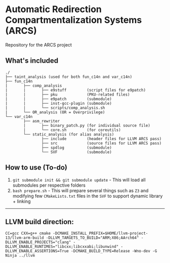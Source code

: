 # Automatic Redirection Compartmentalization Systems (ARCS)
Repository for the ARCS project

## What's included

```
./
├── taint_analysis (used for both fun_c14n and var_c14n)
├── fun_c14n
|       ├── comp_analysis
|       |       ├── e9stuff         (script files for e9patch)
|       |       ├── pku             (PKU-related files)
|       |       ├── e9patch         (submodule)
|       |       ├── inst-gcc-plugin (submodule)
|       |       └── scripts/comp_analysis.sh
|       └── OR_analysis (OR = Overprivilege)
└── var_c14n
        ├── asm_rewriter
        |       ├── binary_patch.py (for individual source file)
        |       └── core.sh         (for coreutils)
        └── static_analysis (for alias analysis)
                ├── include         (header files for LLVM ARCS pass)
                ├── src             (source files for LLVM ARCS pass)
                ├── spdlog          (submodule)
                └── SVF             (submodule)
```

## How to use (To-do)
1) `git submodule init && git submodule update` - This will load all submodules per respective folders
2) `bash prepare.sh` - This will prepare several things such as `Z3` and modifying few `CMakeLists.txt` files in the `SVF` to support dynamic library + linking
<!-- 2) Install Z3 version by `wget`ing: `https://github.com/Z3Prover/z3/archive/refs/tags/z3-4.8.8.zip` and then build using `cmake`.
     - Make sure to `EXPORT Z3_DIR=/path/to/z3-build`
1) `cd e9patch && bash build.sh` - This will build `e9patch` to be used later
2) `cd taint_analysis && make all`  
    - Sanity check: `cd scripts && bash execute.sh hello`
3) `export LLVM_DIR="/location/"` with your LLVM directory location.
4) From the `Waterfall` root directory, `mkdir build && cd build`

5) `cmake .. && make -j4`, this will first build the `SVF` library, then `waterfall`.
6) Insert an input file to `./inputs`
7) `bash waterfall.sh <source code name> waterfall (e.g., `bash waterfall.sh vuln_srv waterfall`) -->

--- 
## LLVM build direction:
```
CC=gcc CXX=g++ cmake -DCMAKE_INSTALL_PREFIX=$HOME/llvm-project-13/llvm-arm-build -DLLVM_TARGETS_TO_BUILD="ARM;X86;AArch64" -DLLVM_ENABLE_PROJECTS="clang" -DLLVM_ENABLE_RUNTIMES="libcxx;libcxxabi;libunwind" -DLLVM_ENABLE_ASSERTIONS=True -DCMAKE_BUILD_TYPE=Release -Wno-dev -G Ninja ../llvm
```